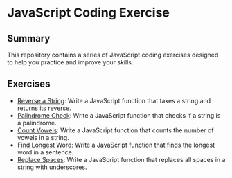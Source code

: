 # JavaScript Coding Exercise

## Summary
This repository contains a series of JavaScript coding exercises designed to help you practice and improve your skills.

## Exercises
- [Reverse a String](./reverse_string.html): Write a JavaScript function that takes a string and returns its reverse.
- [Palindrome Check](./palindrome_check.html): Write a JavaScript function that checks if a string is a palindrome.
- [Count Vowels](./count_vowels.html): Write a JavaScript function that counts the number of vowels in a string.
- [Find Longest Word](./find_longest_word.html): Write a JavaScript function that finds the longest word in a sentence.
- [Replace Spaces](./replace_spaces.html): Write a JavaScript function that replaces all spaces in a string with underscores.

